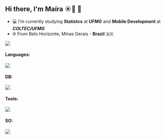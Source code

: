 ## Hi there,  I'm Maíra ☀️🌈 👋

- 💻 I’m currently studying **Statistcs** at ***UFMG*** and **Mobile Development** at ***COLTEC/UFMG***
- 🌐 From Belo Horizonte, Minas Gerais - **Brazil** 🇧🇷

<div>  
  <a href="https://www.linkedin.com/in/mairamaml" target="_blank"><img src="https://img.shields.io/badge/-LinkedIn-%230077B5?style=for-the-badge&logo=linkedin&logoColor=white" target="_blank"></a> 
</div>
    
<h4 align="left"> Languages:</h4>
<img src="https://skillicons.dev/icons?i=java,python,swift,r&theme=light" />

<h4 align="left"> DB:</h4>
<img src="https://skillicons.dev/icons?i=mysql,sqlite&theme=light" />
    
<h4 align="left">Tools:</h4>
<img src="https://skillicons.dev/icons?i=notion,vscode,github,visualstudio,androidstudio,figma&theme=light" />
    
<h4 align="left">SO:</h4>
<img src="https://skillicons.dev/icons?i=windows,apple,linux&theme=light" />
